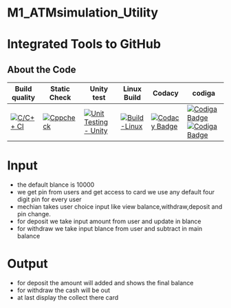 # M1_ATMsimulation_Utility

# Integrated Tools to GitHub

## About the Code 

| Build quality | Static Check | Unity test | Linux Build | Codacy | codiga |
| ------------- | ------------ | ---------- | ----------- | ------ | ------ |
| [![C/C++ CI](https://github.com/pavan850190/M1_ATMsimulation_App/actions/workflows/c-cpp.yml/badge.svg)](https://github.com/pavan850190/M1_ATMsimulation_App/actions/workflows/c-cpp.yml) | [![Cppcheck](https://github.com/pavan850190/M1_ATMsimulation_App/actions/workflows/Static-check.yml/badge.svg)](https://github.com/pavan850190/M1_ATMsimulation_App/actions/workflows/Static-check.yml) | [![Unit Testing - Unity](https://github.com/pavan850190/M1_ATMsimulation_App/actions/workflows/unity.yml/badge.svg)](https://github.com/pavan850190/M1_ATMsimulation_App/actions/workflows/unity.yml) | [![Build-Linux](https://github.com/pavan850190/M1_ATMsimulation_App/actions/workflows/Build-Linux.yml/badge.svg)](https://github.com/pavan850190/M1_ATMsimulation_App/actions/workflows/Build-Linux.yml) | [![Codacy Badge](https://app.codacy.com/project/badge/Grade/5a59aef4341742a9bd8a2e2e4bb65029)](https://www.codacy.com/gh/pavan850190/M1_ATMsimulation_App/dashboard?utm_source=github.com&amp;utm_medium=referral&amp;utm_content=pavan850190/M1_ATMsimulation_App&amp;utm_campaign=Badge_Grade) | [![Codiga Badge](https://api.codiga.io/project/31019/score/svg)](https://app.codiga.io/public/project/31019/M1_ATMsimulation_App/dashboard)[![Codiga Badge](https://api.codiga.io/project/31019/status/svg)](https://app.codiga.io/public/project/31019/M1_ATMsimulation_App/dashboard) |

# Input

- the default blance is 10000
- we get pin from users and get access to card we use any default four digit pin for every user
- mechian takes user choice input like view balance,withdraw,deposit and pin change.
- for deposit we take input amount from user and update in blance
- for withdraw we take input blance from user and subtract in main balance

# Output

- for deposit the amount will added and shows the final balance
- for withdraw the cash will be out
- at last display the collect there card




